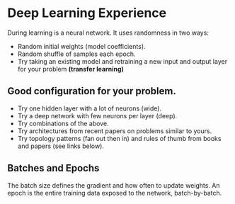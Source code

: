 # Deep Learning Experience

During learning is a neural network. It uses randomness in two ways:

* Random initial weights (model coefficients).
* Random shuffle of samples each epoch.
* Try taking an existing model and retraining a new input and output layer for your problem **(transfer learning)**

## Good configuration for your problem.

* Try one hidden layer with a lot of neurons (wide).
* Try a deep network with few neurons per layer (deep).
* Try combinations of the above.
* Try architectures from recent papers on problems similar to yours.
* Try topology patterns (fan out then in) and rules of thumb from books and papers (see links below).
## Batches and Epochs
The batch size defines the gradient and how often to update weights. An epoch is the entire training data exposed to the network, batch-by-batch.
